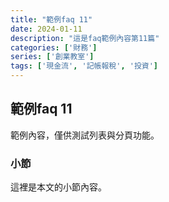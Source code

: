 ```yaml
---
title: "範例faq 11"
date: 2024-01-11
description: "這是faq範例內容第11篇"
categories: ['財務']
series: ['創業教室']
tags: ['現金流', '記帳報稅', '投資']
---
```


## 範例faq 11

範例內容，僅供測試列表與分頁功能。

### 小節
這裡是本文的小節內容。